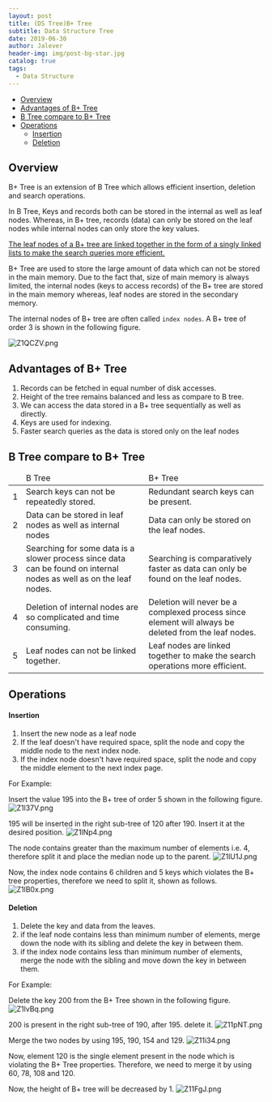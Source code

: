 ```yaml
---
layout: post
title: (DS Tree)B+ Tree
subtitle: Data Structure Tree
date: 2019-06-30
author: Jalever
header-img: img/post-bg-star.jpg
catalog: true
tags:
  - Data Structure
---
```


- [Overview](#overview)
- [Advantages of B+ Tree](#advantages-of-b+-Tree)
- [B Tree compare to B+ Tree](#b-tree-compare-to-b+-tree)
- [Operations](#operations)
    - [Insertion](#insertion)
    - [Deletion](#deletion)

## Overview
B+ Tree is an extension of B Tree which allows efficient insertion, deletion and search operations.

In B Tree, Keys and records both can be stored in the internal as well as leaf nodes. Whereas, in B+ tree, records (data) can only be stored on the leaf nodes while internal nodes can only store the key values.

<ins>The leaf nodes of a B+ tree are linked together in the form of a singly linked lists to make the search queries more efficient.</ins>

B+ Tree are used to store the large amount of data which can not be stored in the main memory. Due to the fact that, size of main memory is always limited, the internal nodes (keys to access records) of the B+ tree are stored in the main memory whereas, leaf nodes are stored in the secondary memory.

The internal nodes of B+ tree are often called `index nodes`. A B+ tree of order 3 is shown in the following figure.

![Z1QCZV.png](https://s2.ax1x.com/2019/06/30/Z1QCZV.png)

## Advantages of B+ Tree
1. Records can be fetched in equal number of disk accesses.
2. Height of the tree remains balanced and less as compare to B tree.
3. We can access the data stored in a B+ tree sequentially as well as directly.
4. Keys are used for indexing.
5. Faster search queries as the data is stored only on the leaf nodes

## B Tree compare to B+ Tree
<table>
    <thead>
        <tr>
            <td></td>
            <td>B Tree</td>
            <td>B+ Tree</td>
        </tr>
    </thead>
    <tbody>
        <tr>
            <td>1</td>
            <td>Search keys can not be repeatedly stored.</td>
            <td>Redundant search keys can be present.</td>
        </tr>
        <tr>
            <td>2</td>
            <td>Data can be stored in leaf nodes as well as internal nodes</td>
            <td>Data can only be stored on the leaf nodes.</td>
        </tr>
        <tr>
            <td>3</td>
            <td>Searching for some data is a slower process since data can be found on internal nodes as well as on the leaf nodes.</td>
            <td>Searching is comparatively faster as data can only be found on the leaf nodes.</td>
        </tr>
        <tr>
            <td>4</td>
            <td>Deletion of internal nodes are so complicated and time consuming.</td>
            <td>Deletion will never be a complexed process since element will always be deleted from the leaf nodes.</td>
        </tr>
        <tr>
            <td>5</td>
            <td>Leaf nodes can not be linked together.</td>
            <td>Leaf nodes are linked together to make the search operations more efficient.</td>
        </tr>
    </tbody>
</table>

## Operations
#### Insertion
1. Insert the new node as a leaf node
2. If the leaf doesn't have required space, split the node and copy the middle node to the next index node.
3. If the index node doesn't have required space, split the node and copy the middle element to the next index page.

For Example:

Insert the value 195 into the B+ tree of order 5 shown in the following figure.
![Z1l37V.png](https://s2.ax1x.com/2019/06/30/Z1l37V.png)

195 will be inserted in the right sub-tree of 120 after 190. Insert it at the desired position.
![Z1lNp4.png](https://s2.ax1x.com/2019/06/30/Z1lNp4.png)

The node contains greater than the maximum number of elements i.e. 4, therefore split it and place the median node up to the parent.
![Z1lU1J.png](https://s2.ax1x.com/2019/06/30/Z1lU1J.png)

Now, the index node contains 6 children and 5 keys which violates the B+ tree properties, therefore we need to split it, shown as follows.
![Z1lB0x.png](https://s2.ax1x.com/2019/06/30/Z1lB0x.png)

#### Deletion
1. Delete the key and data from the leaves.
2. if the leaf node contains less than minimum number of elements, merge down the node with its sibling and delete the key in between them.
3. if the index node contains less than minimum number of elements, merge the node with the sibling and move down the key in between them.

For Example:

Delete the key 200 from the B+ Tree shown in the following figure.
![Z1lvBq.png](https://s2.ax1x.com/2019/06/30/Z1lvBq.png)

200 is present in the right sub-tree of 190, after 195. delete it.
![Z11pNT.png](https://s2.ax1x.com/2019/06/30/Z11pNT.png)

Merge the two nodes by using 195, 190, 154 and 129.
![Z11i34.png](https://s2.ax1x.com/2019/06/30/Z11i34.png)

Now, element 120 is the single element present in the node which is violating the B+ Tree properties. Therefore, we need to merge it by using 60, 78, 108 and 120.

Now, the height of B+ tree will be decreased by 1.
![Z11FgJ.png](https://s2.ax1x.com/2019/06/30/Z11FgJ.png)
